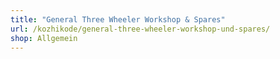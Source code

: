 ```yaml
---
title: "General Three Wheeler Workshop & Spares"
url: /kozhikode/general-three-wheeler-workshop-und-spares/
shop: Allgemein
---
```

